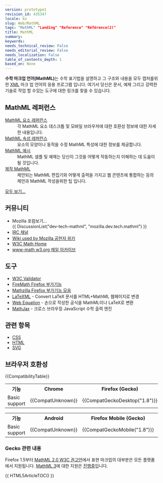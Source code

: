 ```yaml
---
version: prototype1
revision_id: 435347
locale: ko
slug: Web/MathML
tags: "MathML" "Landing" "Reference" "Référence(2)"
title: MathML
summary: 
keywords: 
needs_technical_review: False
needs_editorial_review: False
needs_localization: False
table_of_contents_depth: 1
based_on: None
---
```

<p><strong>수학 마크업 언어(MathML)</strong>는 수학 표기법을 설명하고 그 구조와 내용을 모두 캡처를위한 <a href="/en-US/docs/XML" title="/en-US/docs/XML">XML</a> 마크 업 언어의 응용 프로그램 입니다. 여기서 당신은 문서, 예제 그리고 강력한 기술로 작업 할 수있는 도구에 대한 링크를 찾을 수 있습니다.</p>
<div class="row topicpage-table">
  <div class="section">
    <h2 class="Documentation" id="Documentation" name="Documentation">MathML 레퍼런스</h2>
    <dl>
      <dt>
        <a href="/en-US/docs/Web/MathML/Element" title="/en-US/docs/Web/MathML/Element">MathML 요소 레퍼런스</a></dt>
      <dd>
        각 MathML 요소 데스크톱 및 모바일 브라우저에 대한 호환성 정보에 대한 자세한 내용입니다.</dd>
      <dt>
        <a href="/en-US/docs/Web/MathML/Attribute" title="/en-US/docs/Web/MathML/Attribute">MathML 속성 레퍼런스</a></dt>
      <dd>
        요소의 모양이나 동작을 수정 MathML 특성에 대한 정보를 제공합니다.</dd>
      <dt>
        <a href="/en-US/docs/Web/MathML/Examples" title="/en-US/docs/Web/MathML/Examples">MathML 예시</a></dt>
      <dd>
        MathML 샘플 및 예제는 당신이 그것을 어떻게 작동하는지 이해하는 데 도움이 될 것입니다.</dd>
      <dt>
        <a href="/en-US/docs/Web/MathML/Authoring" title="/en-US/docs/Web/MathML/Authoring">제작 MathML</a></dt>
      <dd>
        제안되는 MathML 편집기와 어떻게 출력을 가지고 웹 콘텐츠에 통합하는 등의 제안과 MathML 작성을위한 팁 입니다.</dd>
    </dl>
    <p><span class="alllinks"><a href="/en-US/docs/tag/MathML" title="/en-US/docs/tag/CSS">모두 보기...</a></span></p>
  </div>
  <div class="section">
    <h2 class="Community" id="Community">커뮤니티</h2>
    <ul>
      <li><span class="hps">Mozilla 포럼보기...<br />
        {{ DiscussionList("dev-tech-mathml", "mozilla.dev.tech.mathml") }}</li>
      <li><a class="link-irc" href="irc://irc.mozilla.org/%23mathml" rel="external" target="_blank" title="irc://irc.mozilla.org/%23mathml">IRC 채널</a></li>
      <li><a class="link-https" href="https://wiki.mozilla.org/MathML:Home_Page">Wiki used by Mozilla 공헌자 위키</a></li>
      <li><a href="http://www.w3.org/Math/" title="http://www.w3.org/Math/">W3C Math Home</a></li>
      <li><a href="http://lists.w3.org/Archives/Public/www-math/" title="http://lists.w3.org/Archives/Public/www-math/">www-math w3.org 메일 아카이브</a></li>
    </ul>
    <h2 class="Tools" id="Tools">도구</h2>
    <ul>
      <li><a class="external" href="http://validator.w3.org">W3C Validator</a></li>
      <li><a class="link-https" href="https://addons.mozilla.org/de/firefox/addon/8969/">FireMath Firefox 부가기능</a></li>
      <li><a href="https://addons.mozilla.org/firefox/collections/fred_wang/mathzilla/" title="https://addons.mozilla.org/firefox/collections/fred_wang/mathzilla/">Mathzilla Firefox 부가기능 모음</a></li>
      <li><a href="http://dlmf.nist.gov/LaTeXML/" title="http://dlmf.nist.gov/LaTeXML/">LaTeXML</a> - Convert LaTeX 문서를 HTML+MathML 웹페이지로 변경</li>
      <li><a href="http://webdemo.visionobjects.com/equation.html" title="http://webdemo.visionobjects.com/equation.html">Web Equation</a> - 손으로 작성한 공식을 MathML이나 LaTeX로 변환</li>
      <li><a href="http://www.mathjax.org/" title="http://www.mathjax.org/">MathJax</a> - 크로스 브라우징 JavaScript 수학 출력 엔진</li>
    </ul>
    <h2 class="Related_Topics" id="Related_Topics" name="Related_Topics"><span class="hps">관련 항목</span></h2>
    <ul>
      <li><a href="/en-US/docs/Web/CSS" title="/en-US/docs/Web/CSS">CSS</a></li>
      <li><a href="/en-US/docs/Web/HTML" title="/en-US/docs/Web/HTML">HTML</a></li>
      <li><a href="/en-US/docs/Web/SVG" title="/en-US/docs/Web/SVG">SVG</a></li>
    </ul>
  </div>
</div>
<h2 id="Browser_compatibility" name="Browser_compatibility">브라우저 호환성</h2>
<p>{{CompatibilityTable}}</p>
<div id="compat-desktop">
  <table class="compat-table">
    <tbody>
      <tr>
        <th>기능</th>
        <th>Chrome</th>
        <th>Firefox (Gecko)</th>
        <th>Internet Explorer</th>
        <th>Opera</th>
        <th>Safari</th>
      </tr>
      <tr>
        <td>Basic support</td>
        <td>{{CompatUnknown}}</td>
        <td>{{CompatGeckoDesktop("1.8")}}</td>
        <td>{{CompatUnknown}}</td>
        <td>{{CompatUnknown}}</td>
        <td>{{CompatUnknown}}</td>
      </tr>
    </tbody>
  </table>
</div>
<div id="compat-mobile">
  <table class="compat-table">
    <tbody>
      <tr>
        <th>기능</th>
        <th>Android</th>
        <th>Firefox Mobile (Gecko)</th>
        <th>IE Mobile</th>
        <th>Opera Mobile</th>
        <th>Safari Mobile</th>
      </tr>
      <tr>
        <td>Basic support</td>
        <td>{{CompatUnknown}}</td>
        <td>{{CompatGeckoMobile("1.8")}}</td>
        <td>{{CompatUnknown}}</td>
        <td>{{CompatUnknown}}</td>
        <td>{{CompatUnknown}}</td>
      </tr>
    </tbody>
  </table>
</div>
<div>
  <h3 id="Gecko_notes">Gecko 관련 내용</h3>
  <p>Firefox 1.5부터 <a class="external" href="http://www.w3.org/TR/MathML2/">MathML 2.0 W3C 권고안</a>에서 표현 마크업의 대부분은 모든 플랫폼에서 지원됩니다. <a class="external" href="http://www.w3.org/TR/MathML3/" title="http://www.w3.org/TR/MathML3/">MathML 3</a>에 대한 지원은 <a href="/en-US/docs/Mozilla_MathML_Project/Status" title="/en-US/docs/Mozilla_MathML_Project/Status">진행중</a>입니다.</p>
</div>
<div>
  {{ HTML5ArticleTOC() }}</div>

